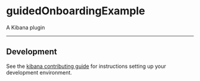 # guidedOnboardingExample

A Kibana plugin

---

## Development

See the [kibana contributing guide](https://github.com/elastic/kibana/blob/main/CONTRIBUTING.md) for instructions setting up your development environment.
